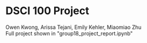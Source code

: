 # DSCI 100 Project
Owen Kwong, Arissa Tejani, Emily Kehler, Miaomiao Zhu  
Full project shown in "group18_project_report.ipynb"
